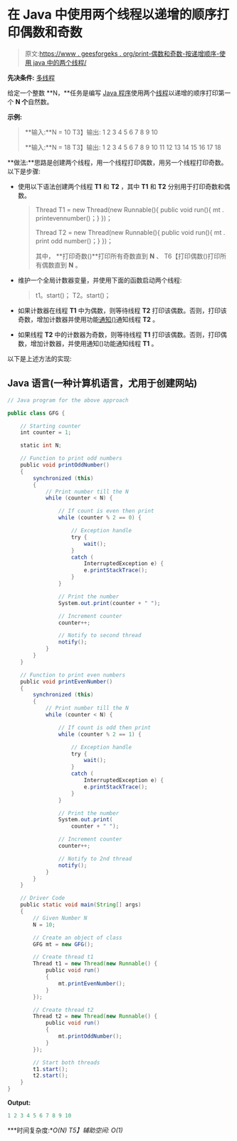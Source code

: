 # 在 Java 中使用两个线程以递增的顺序打印偶数和奇数

> 原文:[https://www . geesforgeks . org/print-偶数和奇数-按递增顺序-使用 java 中的两个线程/](https://www.geeksforgeeks.org/print-even-and-odd-numbers-in-increasing-order-using-two-threads-in-java/)

**先决条件:** [多线程](https://www.geeksforgeeks.org/multithreading-c-2/)

给定一个整数 **N，**任务是编写 [Java 程序](https://www.geeksforgeeks.org/java/)使用两个[线程](https://www.geeksforgeeks.org/main-thread-java/)以递增的顺序打印第一个 **N 个**自然数。

**示例:**

> **输入:**N = 10
> T3】输出: 1 2 3 4 5 6 7 8 9 10
> 
> **输入:**N = 18
> T3】输出: 1 2 3 4 5 6 7 8 9 10 11 12 13 14 15 16 17 18

**做法:**思路是创建两个线程，用一个线程打印偶数，用另一个线程打印奇数。以下是步骤:

*   使用以下语法创建两个线程 **T1** 和 **T2** ，其中 **T1** 和 **T2** 分别用于打印奇数和偶数。

    > Thread T1 = new Thread(new Runnable(){
    > public void run(){ mt . printevennumber()；}
    > })；
    > 
    > Thread T2 = new Thread(new Runnable(){
    > public void run(){ mt . print odd number()；}
    > })；
    > 
    > 其中，
    > **打印奇数()**打印所有奇数直到 **N** 、
    > T6【打印偶数()打印所有偶数直到 **N** 。

*   维护一个全局计数器变量，并使用下面的函数启动两个线程:

    > t1。start()；
    > T2。start()；

*   如果计数器在线程 **T1** 中为偶数，则等待线程 **T2** 打印该偶数。否则，打印该奇数，增加计数器并使用功能[通知()](https://www.geeksforgeeks.org/difference-notify-notifyall-java/)通知线程 **T2** 。
*   如果线程 **T2** 中的计数器为奇数，则等待线程 **T1** 打印该偶数。否则，打印偶数，增加计数器，并使用通知()功能通知线程 **T1** 。

以下是上述方法的实现:

## Java 语言(一种计算机语言，尤用于创建网站)

```java
// Java program for the above approach

public class GFG {

    // Starting counter
    int counter = 1;

    static int N;

    // Function to print odd numbers
    public void printOddNumber()
    {
        synchronized (this)
        {
            // Print number till the N
            while (counter < N) {

                // If count is even then print
                while (counter % 2 == 0) {

                    // Exception handle
                    try {
                        wait();
                    }
                    catch (
                        InterruptedException e) {
                        e.printStackTrace();
                    }
                }

                // Print the number
                System.out.print(counter + " ");

                // Increment counter
                counter++;

                // Notify to second thread
                notify();
            }
        }
    }

    // Function to print even numbers
    public void printEvenNumber()
    {
        synchronized (this)
        {
            // Print number till the N
            while (counter < N) {

                // If count is odd then print
                while (counter % 2 == 1) {

                    // Exception handle
                    try {
                        wait();
                    }
                    catch (
                        InterruptedException e) {
                        e.printStackTrace();
                    }
                }

                // Print the number
                System.out.print(
                    counter + " ");

                // Increment counter
                counter++;

                // Notify to 2nd thread
                notify();
            }
        }
    }

    // Driver Code
    public static void main(String[] args)
    {
        // Given Number N
        N = 10;

        // Create an object of class
        GFG mt = new GFG();

        // Create thread t1
        Thread t1 = new Thread(new Runnable() {
            public void run()
            {
                mt.printEvenNumber();
            }
        });

        // Create thread t2
        Thread t2 = new Thread(new Runnable() {
            public void run()
            {
                mt.printOddNumber();
            }
        });

        // Start both threads
        t1.start();
        t2.start();
    }
}
```

**Output:**

```java
1 2 3 4 5 6 7 8 9 10

```

 ***时间复杂度:**O(N)
T5】辅助空间: O(1)*